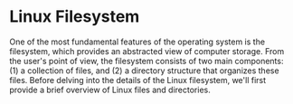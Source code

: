 # Linux Filesystem

One of the most fundamental features of the operating system is the filesystem, which provides an abstracted view of computer storage. From the user's point of view, the filesystem consists of two main components: (1) a collection of files, and (2) a directory structure that organizes these files. Before delving into the details of the Linux filesystem, we'll first provide a brief overview of Linux files and directories.
